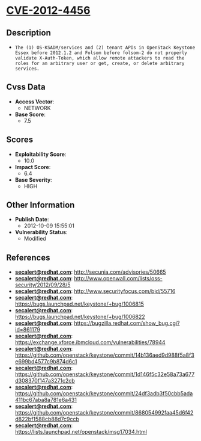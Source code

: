 
# [CVE-2012-4456](https://cve.mitre.org/cgi-bin/cvename.cgi?name=CVE-2012-4456)

## Description

- `The (1) OS-KSADM/services and (2) tenant APIs in OpenStack Keystone Essex before 2012.1.2 and Folsom before folsom-2 do not properly validate X-Auth-Token, which allow remote attackers to read the roles for an arbitrary user or get, create, or delete arbitrary services.`

## Cvss Data

- **Access Vector**:
  - NETWORK
- **Base Score**:
  - 7.5

## Scores

- **Exploitability Score**:
  - 10.0
- **Impact Score**:
  - 6.4
- **Base Severity**:
  - HIGH

## Other Information

- **Publish Date**:
  - 2012-10-09 15:55:01
- **Vulnerability Status**:
  - Modified

## References

- **secalert@redhat.com**: http://secunia.com/advisories/50665
- **secalert@redhat.com**: http://www.openwall.com/lists/oss-security/2012/09/28/5
- **secalert@redhat.com**: http://www.securityfocus.com/bid/55716
- **secalert@redhat.com**: https://bugs.launchpad.net/keystone/+bug/1006815
- **secalert@redhat.com**: https://bugs.launchpad.net/keystone/+bug/1006822
- **secalert@redhat.com**: https://bugzilla.redhat.com/show_bug.cgi?id=861179
- **secalert@redhat.com**: https://exchange.xforce.ibmcloud.com/vulnerabilities/78944
- **secalert@redhat.com**: https://github.com/openstack/keystone/commit/14b136aed9d988f5a8f3e699bd4577c9b874d6c1
- **secalert@redhat.com**: https://github.com/openstack/keystone/commit/1d146f5c32e58a73a677d308370f147a3271c2cb
- **secalert@redhat.com**: https://github.com/openstack/keystone/commit/24df3adb3f50cbb5ada411bc67aba8a781e6a431
- **secalert@redhat.com**: https://github.com/openstack/keystone/commit/868054992faa45d6f42d822bf1588cb88d7c9ccb
- **secalert@redhat.com**: https://lists.launchpad.net/openstack/msg17034.html
